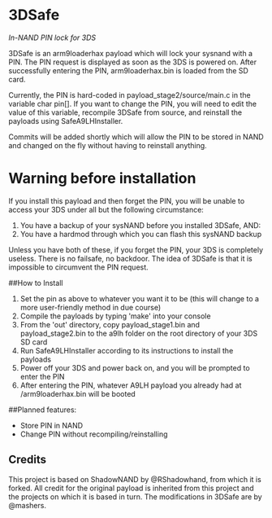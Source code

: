 # 3DSafe
*In-NAND PIN lock for 3DS*

3DSafe is an arm9loaderhax payload which will lock your sysnand with a PIN. The PIN request is displayed as soon as the 3DS is powered on. After successfully entering the PIN, arm9loaderhax.bin is loaded from the SD card.

Currently, the PIN is hard-coded in payload_stage2/source/main.c in the variable char pin[]. If you want to change the PIN, you will need to edit the value of this variable, recompile 3DSafe from source, and reinstall the payloads using SafeA9LHInstaller.

Commits will be added shortly which will allow the PIN to be stored in NAND and changed on the fly without having to reinstall anything.

# Warning before installation

If you install this payload and then forget the PIN, you will be unable to access your 3DS under all but the following circumstance:

1. You have a backup of your sysNAND before you installed 3DSafe, AND:
2. You have a hardmod through which you can flash this sysNAND backup

Unless you have both of these, if you forget the PIN, your 3DS is completely useless. There is no failsafe, no backdoor. The idea of 3DSafe is that it is impossible to circumvent the PIN request.

##How to Install
1. Set the pin as above to whatever you want it to be (this will change to a more user-friendly method in due course)
2. Compile the payloads by typing 'make' into your console
3. From the 'out' directory, copy payload_stage1.bin and payload_stage2.bin to the a9lh folder on the root directory of your 3DS SD card
4. Run SafeA9LHInstaller according to its instructions to install the payloads
5. Power off your 3DS and power back on, and you will be prompted to enter the PIN
6. After entering the PIN, whatever A9LH payload you already had at /arm9loaderhax.bin will be booted

##Planned features:

* Store PIN in NAND
* Change PIN without recompiling/reinstalling

## Credits

This project is based on ShadowNAND by @RShadowhand, from which it is forked. All credit for the original payload is inherited from this project and the projects on which it is based in turn. The modifications in 3DSafe are by @mashers.

